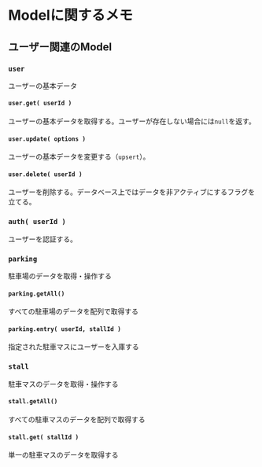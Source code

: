 # Modelに関するメモ

## ユーザー関連のModel

### `user`

ユーザーの基本データ

#### `user.get( userId )`

ユーザーの基本データを取得する。ユーザーが存在しない場合には`null`を返す。

#### `user.update( options )`

ユーザーの基本データを変更する（`upsert`）。

#### `user.delete( userId )`

ユーザーを削除する。データベース上ではデータを非アクティブにするフラグを立てる。

### `auth( userId )`

ユーザーを認証する。

### `parking`

駐車場のデータを取得・操作する

#### `parking.getAll()`

すべての駐車場のデータを配列で取得する

#### `parking.entry( userId, stallId )`

指定された駐車マスにユーザーを入庫する

### `stall`

駐車マスのデータを取得・操作する

#### `stall.getAll()`

すべての駐車マスのデータを配列で取得する

#### `stall.get( stallId )`

単一の駐車マスのデータを取得する